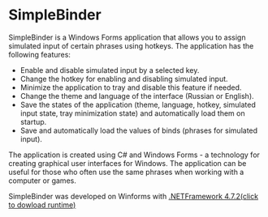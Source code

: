 # SimpleBinder

SimpleBinder is a Windows Forms application that allows you to assign simulated input of certain phrases using hotkeys. The application has the following features:

- Enable and disable simulated input by a selected key.
- Change the hotkey for enabling and disabling simulated input.
- Minimize the application to tray and disable this feature if needed.
- Change the theme and language of the interface (Russian or English).
- Save the states of the application (theme, language, hotkey, simulated input state, tray minimization state) and automatically load them on startup.
- Save and automatically load the values of binds (phrases for simulated input).

The application is created using C# and Windows Forms - a technology for creating graphical user interfaces for Windows. The application can be useful for those who often use the same phrases when working with a computer or games.

SimpleBinder was developed on Winforms with [.NETFramework 4.7.2(click to dowload runtime)](https://dotnet.microsoft.com/en-us/download/dotnet-framework/thank-you/net472-web-installer)
